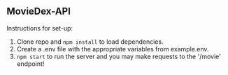 ## MovieDex-API

Instructions for set-up:

1. Clone repo and ```npm install``` to load dependencies.
2. Create a .env file with the appropriate variables from example.env.
3. ```npm start``` to run the server and you may make requests to the '/movie' endpoint!
